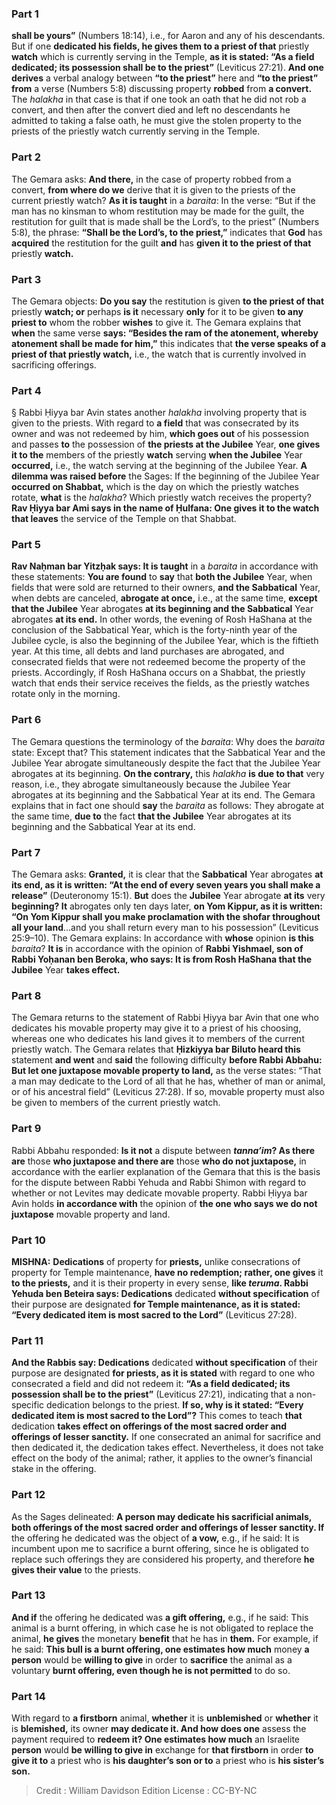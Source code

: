 
### Part 1
<b>shall be yours”</b> (Numbers 18:14), i.e., for Aaron and any of his descendants. But if one <b>dedicated his fields, he gives them to a priest of that</b> priestly <b>watch</b> which is currently serving in the Temple, <b>as it is stated: “As a field dedicated; its possession shall be to the priest”</b> (Leviticus 27:21). <b>And one derives</b> a verbal analogy between <b>“to the priest”</b> here and <b>“to the priest” from</b> a verse (Numbers 5:8) discussing property <b>robbed</b> from <b>a convert.</b> The <i>halakha</i> in that case is that if one took an oath that he did not rob a convert, and then after the convert died and left no descendants he admitted to taking a false oath, he must give the stolen property to the priests of the priestly watch currently serving in the Temple.

### Part 2
The Gemara asks: <b>And there,</b> in the case of property robbed from a convert, <b>from where do we</b> derive that it is given to the priests of the current priestly watch? <b>As it is taught</b> in a <i>baraita</i>: In the verse: “But if the man has no kinsman to whom restitution may be made for the guilt, the restitution for guilt that is made shall be the Lord’s, to the priest” (Numbers 5:8), the phrase: <b>“Shall be the Lord’s, to the priest,”</b> indicates that <b>God</b> has <b>acquired</b> the restitution for the guilt <b>and</b> has <b>given it to the priest of that</b> priestly <b>watch.</b>

### Part 3
The Gemara objects: <b>Do you say</b> the restitution is given <b>to the priest of that</b> priestly <b>watch; or</b> perhaps <b>is it</b> necessary <b>only</b> for it to be given <b>to any priest to</b> whom the robber <b>wishes</b> to give it. The Gemara explains that <b>when</b> the same verse <b>says: “Besides the ram of the atonement, whereby atonement shall be made for him,”</b> this indicates that <b>the verse speaks of a priest of that priestly watch,</b> i.e., the watch that is currently involved in sacrificing offerings.

### Part 4
§ Rabbi Ḥiyya bar Avin states another <i>halakha</i> involving property that is given to the priests. With regard to <b>a field</b> that was consecrated by its owner and was not redeemed by him, <b>which goes out</b> of his possession and passes <b>to</b> the possession of <b>the priests at the Jubilee</b> Year, <b>one gives it to the</b> members of the priestly <b>watch</b> serving <b>when the Jubilee</b> Year <b>occurred,</b> i.e., the watch serving at the beginning of the Jubilee Year. <b>A dilemma was raised before</b> the Sages: If the beginning of the Jubilee Year <b>occurred on Shabbat,</b> which is the day on which the priestly watches rotate, <b>what</b> is the <i>halakha</i>? Which priestly watch receives the property? <b>Rav Ḥiyya bar Ami says in the name of Ḥulfana: One gives it to the watch that leaves</b> the service of the Temple on that Shabbat.

### Part 5
<b>Rav Naḥman bar Yitzḥak says: It is taught</b> in a <i>baraita</i> in accordance with these statements: <b>You are found</b> to <b>say</b> that <b>both the Jubilee</b> Year, when fields that were sold are returned to their owners, <b>and the Sabbatical</b> Year, when debts are canceled, <b>abrogate at once,</b> i.e., at the same time, <b>except that the Jubilee</b> Year abrogates <b>at its beginning and the Sabbatical</b> Year abrogates <b>at its end.</b> In other words, the evening of Rosh HaShana at the conclusion of the Sabbatical Year, which is the forty-ninth year of the Jubilee cycle, is also the beginning of the Jubilee Year, which is the fiftieth year. At this time, all debts and land purchases are abrogated, and consecrated fields that were not redeemed become the property of the priests. Accordingly, if Rosh HaShana occurs on a Shabbat, the priestly watch that ends their service receives the fields, as the priestly watches rotate only in the morning.

### Part 6
The Gemara questions the terminology of the <i>baraita</i>: Why does the <i>baraita</i> state: Except that? This statement indicates that the Sabbatical Year and the Jubilee Year abrogate simultaneously despite the fact that the Jubilee Year abrogates at its beginning. <b>On the contrary,</b> this <i>halakha</i> <b>is due to that</b> very reason, i.e., they abrogate simultaneously because the Jubilee Year abrogates at its beginning and the Sabbatical Year at its end. The Gemara explains that in fact one should <b>say</b> the <i>baraita</i> as follows: They abrogate at the same time, <b>due to</b> the fact <b>that the Jubilee</b> Year abrogates at its beginning and the Sabbatical Year at its end.

### Part 7
The Gemara asks: <b>Granted,</b> it is clear that the <b>Sabbatical</b> Year abrogates <b>at its end, as it is written: “At the end of every seven years you shall make a release”</b> (Deuteronomy 15:1). <b>But</b> does the <b>Jubilee</b> Year abrogate <b>at its</b> very <b>beginning? It</b> abrogates only ten days later, <b>on Yom Kippur, as it is written: “On Yom Kippur shall you make proclamation with the shofar throughout all your land</b>…and you shall return every man to his possession” (Leviticus 25:9–10). The Gemara explains: In accordance with <b>whose</b> opinion <b>is this</b> <i>baraita</i>? <b>It is</b> in accordance with the opinion of <b>Rabbi Yishmael, son of Rabbi Yoḥanan ben Beroka, who says: It is from Rosh HaShana that the Jubilee</b> Year <b>takes effect.</b>

### Part 8
The Gemara returns to the statement of Rabbi Ḥiyya bar Avin that one who dedicates his movable property may give it to a priest of his choosing, whereas one who dedicates his land gives it to members of the current priestly watch. The Gemara relates that <b>Ḥizkiyya bar Biluto heard this</b> statement <b>and went</b> and <b>said</b> the following difficulty <b>before Rabbi Abbahu: But let one juxtapose movable property to land,</b> as the verse states: “That a man may dedicate to the Lord of all that he has, whether of man or animal, or of his ancestral field” (Leviticus 27:28). If so, movable property must also be given to members of the current priestly watch.

### Part 9
Rabbi Abbahu responded: <b>Is it not</b> a dispute between <b><i>tanna’im</i>? As there are</b> those <b>who juxtapose and there are</b> those <b>who do not juxtapose,</b> in accordance with the earlier explanation of the Gemara that this is the basis for the dispute between Rabbi Yehuda and Rabbi Shimon with regard to whether or not Levites may dedicate movable property. Rabbi Ḥiyya bar Avin holds <b>in accordance with</b> the opinion of <b>the one who says we do not juxtapose</b> movable property and land.

### Part 10
<strong>MISHNA:</strong> <b>Dedications</b> of property for <b>priests,</b> unlike consecrations of property for Temple maintenance, <b>have no redemption; rather, one gives</b> it <b>to the priests,</b> and it is their property in every sense, <b>like <i>teruma</i>. Rabbi Yehuda ben Beteira says: Dedications</b> dedicated <b>without specification</b> of their purpose are designated <b>for Temple maintenance, as it is stated: “Every dedicated item is most sacred to the Lord”</b> (Leviticus 27:28).

### Part 11
<b>And the Rabbis say: Dedications</b> dedicated <b>without specification</b> of their purpose are designated <b>for priests, as it is stated</b> with regard to one who consecrated a field and did not redeem it: <b>“As a field dedicated; its possession shall be to the priest”</b> (Leviticus 27:21), indicating that a non-specific dedication belongs to the priest. <b>If so, why is it stated: “Every dedicated item is most sacred to the Lord”?</b> This comes to teach <b>that</b> dedication <b>takes effect on offerings of the most sacred order and offerings of lesser sanctity.</b> If one consecrated an animal for sacrifice and then dedicated it, the dedication takes effect. Nevertheless, it does not take effect on the body of the animal; rather, it applies to the owner’s financial stake in the offering.

### Part 12
As the Sages delineated: <b>A person may dedicate his sacrificial animals, both offerings of the most sacred order and offerings of lesser sanctity. If</b> the offering he dedicated was the object of <b>a vow,</b> e.g., if he said: It is incumbent upon me to sacrifice a burnt offering, since he is obligated to replace such offerings they are considered his property, and therefore <b>he gives their value</b> to the priests.

### Part 13
<b>And if</b> the offering he dedicated was <b>a gift offering,</b> e.g., if he said: This animal is a burnt offering, in which case he is not obligated to replace the animal, <b>he gives</b> the monetary <b>benefit</b> that he has in <b>them.</b> For example, if he said: <b>This bull is a burnt offering, one estimates how much</b> money <b>a person</b> would be <b>willing to give</b> in order to <b>sacrifice</b> the animal as a voluntary <b>burnt offering, even though he is not permitted</b> to do so.

### Part 14
With regard to <b>a firstborn</b> animal, <b>whether</b> it is <b>unblemished</b> or <b>whether</b> it is <b>blemished,</b> its owner <b>may dedicate it. And how does one</b> assess the payment required to <b>redeem it? One estimates how much</b> an Israelite <b>person</b> would <b>be willing to give in</b> exchange for <b>that firstborn</b> in order <b>to give it to</b> a priest who is <b>his daughter’s son or to</b> a priest who is <b>his sister’s son.</b>

>Credit : William Davidson Edition
>License : CC-BY-NC